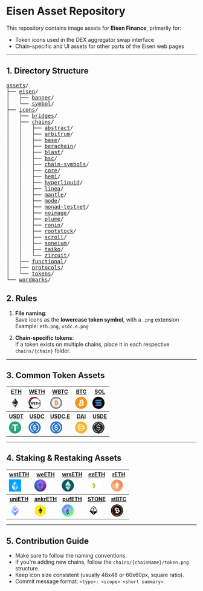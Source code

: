 # Eisen Asset Repository

This repository contains image assets for **Eisen Finance**, primarily for:

- Token icons used in the DEX aggregator swap interface
- Chain-specific and UI assets for other parts of the Eisen web pages

---

## 1. Directory Structure
<pre>
<a href="https://github.com/EisenFinance/assets/tree/main/assets/">assets</a>/
├── <a href="https://github.com/EisenFinance/assets/tree/main/assets/eisen/">eisen</a>/
│   ├── <a href="https://github.com/EisenFinance/assets/tree/main/assets/eisen/banner/">banner</a>/
│   └── <a href="https://github.com/EisenFinance/assets/tree/main/assets/eisen/symbol/">symbol</a>/
├── <a href="https://github.com/EisenFinance/assets/tree/main/assets/icons/">icons</a>/
│   ├── <a href="https://github.com/EisenFinance/assets/tree/main/assets/icons/bridges/">bridges</a>/
│   ├── <a href="https://github.com/EisenFinance/assets/tree/main/assets/icons/chains/">chains</a>/
│   │   ├── <a href="https://github.com/EisenFinance/assets/tree/main/assets/icons/chains/abstract/">abstract</a>/
│   │   ├── <a href="https://github.com/EisenFinance/assets/tree/main/assets/icons/chains/arbitrum/">arbitrum</a>/
│   │   ├── <a href="https://github.com/EisenFinance/assets/tree/main/assets/icons/chains/base/">base</a>/
│   │   ├── <a href="https://github.com/EisenFinance/assets/tree/main/assets/icons/chains/berachain/">berachain</a>/
│   │   ├── <a href="https://github.com/EisenFinance/assets/tree/main/assets/icons/chains/blast/">blast</a>/
│   │   ├── <a href="https://github.com/EisenFinance/assets/tree/main/assets/icons/chains/bsc/">bsc</a>/
│   │   ├── <a href="https://github.com/EisenFinance/assets/tree/main/assets/icons/chains/chain-symbols/">chain-symbols</a>/
│   │   ├── <a href="https://github.com/EisenFinance/assets/tree/main/assets/icons/chains/core/">core</a>/
│   │   ├── <a href="https://github.com/EisenFinance/assets/tree/main/assets/icons/chains/hemi/">hemi</a>/
│   │   ├── <a href="https://github.com/EisenFinance/assets/tree/main/assets/icons/chains/hyperliquid/">hyperliquid</a>/
│   │   ├── <a href="https://github.com/EisenFinance/assets/tree/main/assets/icons/chains/linea/">linea</a>/
│   │   ├── <a href="https://github.com/EisenFinance/assets/tree/main/assets/icons/chains/mantle/">mantle</a>/
│   │   ├── <a href="https://github.com/EisenFinance/assets/tree/main/assets/icons/chains/mode/">mode</a>/
│   │   ├── <a href="https://github.com/EisenFinance/assets/tree/main/assets/icons/chains/monad-testnet/">monad-testnet</a>/
│   │   ├── <a href="https://github.com/EisenFinance/assets/tree/main/assets/icons/chains/noimage/">noimage</a>/
│   │   ├── <a href="https://github.com/EisenFinance/assets/tree/main/assets/icons/chains/plume/">plume</a>/
│   │   ├── <a href="https://github.com/EisenFinance/assets/tree/main/assets/icons/chains/ronin/">ronin</a>/
│   │   ├── <a href="https://github.com/EisenFinance/assets/tree/main/assets/icons/chains/rootstock/">rootstock</a>/
│   │   ├── <a href="https://github.com/EisenFinance/assets/tree/main/assets/icons/chains/scroll/">scroll</a>/
│   │   ├── <a href="https://github.com/EisenFinance/assets/tree/main/assets/icons/chains/soneium/">soneium</a>/
│   │   ├── <a href="https://github.com/EisenFinance/assets/tree/main/assets/icons/chains/taiko/">taiko</a>/
│   │   └── <a href="https://github.com/EisenFinance/assets/tree/main/assets/icons/chains/zircuit/">zircuit</a>/
│   ├── <a href="https://github.com/EisenFinance/assets/tree/main/assets/icons/functional/">functional</a>/
│   ├── <a href="https://github.com/EisenFinance/assets/tree/main/assets/icons/protocols/">protocols</a>/
│   └── <a href="https://github.com/EisenFinance/assets/tree/main/assets/icons/tokens/">tokens</a>/
└── <a href="https://github.com/EisenFinance/assets/tree/main/assets/wordmarks/">wordmarks</a>/
</pre>


## 2. Rules

1. **File naming**:  
   Save icons as the **lowercase token symbol**, with a `.png` extension  
   Example: `eth.png`, `usdc.e.png`

2. **Chain-specific tokens**:  
   If a token exists on multiple chains, place it in each respective `chains/{chain}` folder.

---

## 3. Common Token Assets

<table>
  <tr>
    <th><a href="https://raw.githubusercontent.com/EisenFinance/assets/main/assets/icons/chains/base/eth.png">ETH</a></th>
    <th><a href="https://raw.githubusercontent.com/EisenFinance/assets/main/assets/icons/chains/arbitrum/weth.png">WETH</a></th>
    <th><a href="https://raw.githubusercontent.com/EisenFinance/assets/main/assets/icons/chains/linea/wbtc.png">WBTC</a></th>
    <th><a href="https://raw.githubusercontent.com/EisenFinance/assets/main/assets/icons/chains/blast/btc.png">BTC</a></th>
    <th><a href="https://raw.githubusercontent.com/EisenFinance/assets/main/assets/icons/chains/chain-symbols/solana.png">SOL</a></th>
  </tr>
  <tr>
    <td><img src="https://raw.githubusercontent.com/EisenFinance/assets/main/assets/icons/chains/base/eth.png" width="32"/></td>
    <td><img src="https://raw.githubusercontent.com/EisenFinance/assets/main/assets/icons/chains/arbitrum/weth.png" width="32"/></td>
    <td><img src="https://raw.githubusercontent.com/EisenFinance/assets/main/assets/icons/chains/linea/wbtc.png" width="32"/></td>
    <td><img src="https://raw.githubusercontent.com/EisenFinance/assets/main/assets/icons/chains/blast/btc.png" width="32"/></td>
    <td><img src="https://raw.githubusercontent.com/EisenFinance/assets/main/assets/icons/chains/chain-symbols/solana.png" width="32"/></td>
  </tr>
  <tr>
    <th><a href="https://raw.githubusercontent.com/EisenFinance/assets/main/assets/icons/chains/scroll/usdt.png">USDT</a></th>
    <th><a href="https://raw.githubusercontent.com/EisenFinance/assets/main/assets/icons/chains/scroll/usdc.png">USDC</a></th>
    <th><a href="https://raw.githubusercontent.com/EisenFinance/assets/main/assets/icons/chains/soneium/usdce.png">USDC.E</a></th>
    <th><a href="https://raw.githubusercontent.com/EisenFinance/assets/main/assets/icons/chains/scroll/dai.png">DAI</a></th>
    <th><a href="https://raw.githubusercontent.com/EisenFinance/assets/main/assets/icons/chains/blast/usde.png">USDE</a></th>
  </tr>
  <tr>
    <td><img src="https://raw.githubusercontent.com/EisenFinance/assets/main/assets/icons/chains/scroll/usdt.png" width="32"/></td>
    <td><img src="https://raw.githubusercontent.com/EisenFinance/assets/main/assets/icons/chains/scroll/usdc.png" width="32"/></td>
    <td><img src="https://raw.githubusercontent.com/EisenFinance/assets/main/assets/icons/chains/soneium/usdce.png" width="32"/></td>
    <td><img src="https://raw.githubusercontent.com/EisenFinance/assets/main/assets/icons/chains/scroll/dai.png" width="32"/></td>
    <td><img src="https://raw.githubusercontent.com/EisenFinance/assets/main/assets/icons/chains/blast/usde.png" width="32"/></td>
  </tr>
</table>

---

## 4. Staking & Restaking Assets
<table>
  <tr>
    <th><a href="https://raw.githubusercontent.com/EisenFinance/assets/main/assets/icons/chains/base/wsteth.png">wstETH</a></th>
    <th><a href="https://raw.githubusercontent.com/EisenFinance/assets/main/assets/icons/chains/blast/weeth.png">weETH</a></th>
    <th><a href="https://raw.githubusercontent.com/EisenFinance/assets/main/assets/icons/chains/scroll/wrseth.png">wrsETH</a></th>
    <th><a href="https://raw.githubusercontent.com/EisenFinance/assets/main/assets/icons/chains/zircuit/ezeth.png">ezETH</a></th>
    <th><a href="https://raw.githubusercontent.com/EisenFinance/assets/main/assets/icons/chains/scroll/reth.png">rETH</a></th>
  </tr>
  <tr>
    <td><img src="https://raw.githubusercontent.com/EisenFinance/assets/main/assets/icons/chains/base/wsteth.png" width="32"/></td>
    <td><img src="https://raw.githubusercontent.com/EisenFinance/assets/main/assets/icons/chains/blast/weeth.png" width="32"/></td>
    <td><img src="https://raw.githubusercontent.com/EisenFinance/assets/main/assets/icons/chains/scroll/wrseth.png" width="32"/></td>
    <td><img src="https://raw.githubusercontent.com/EisenFinance/assets/main/assets/icons/chains/zircuit/ezeth.png" width="32"/></td>
    <td><img src="https://raw.githubusercontent.com/EisenFinance/assets/main/assets/icons/chains/scroll/reth.png" width="32"/></td>
  </tr>
  <tr>
    <th><a href="https://raw.githubusercontent.com/EisenFinance/assets/main/assets/icons/chains/scroll/unieth.png">uniETH</a></th>
    <th><a href="https://raw.githubusercontent.com/EisenFinance/assets/main/assets/icons/chains/bsc/ankreth.png">ankrETH</a></th>
    <th><a href="https://raw.githubusercontent.com/EisenFinance/assets/main/assets/icons/chains/scroll/pufeth.png">pufETH</a></th>
    <th><a href="https://raw.githubusercontent.com/EisenFinance/assets/main/assets/icons/chains/linea/stone.png">STONE</a></th>
    <th><a href="https://raw.githubusercontent.com/EisenFinance/assets/main/assets/icons/chains/bsc/stbtc.png">stBTC</a></th>
  </tr>
  <tr>
    <td><img src="https://raw.githubusercontent.com/EisenFinance/assets/main/assets/icons/chains/scroll/unieth.png" width="32"/></td>
    <td><img src="https://raw.githubusercontent.com/EisenFinance/assets/main/assets/icons/chains/bsc/ankreth.png" width="32"/></td>
    <td><img src="https://raw.githubusercontent.com/EisenFinance/assets/main/assets/icons/chains/scroll/pufeth.png" width="32"/></td>
    <td><img src="https://raw.githubusercontent.com/EisenFinance/assets/main/assets/icons/chains/linea/stone.png" width="32"/></td>
    <td><img src="https://raw.githubusercontent.com/EisenFinance/assets/main/assets/icons/chains/bsc/stbtc.png" width="32"/></td>
  </tr>
</table>


---

## 5. Contribution Guide

- Make sure to follow the naming conventions.
- If you're adding new chains, follow the `chains/{chainName}/token.png` structure.
- Keep icon size consistent (usually 48x48 or 60x60px, square ratio).
- Commit message format: `<type>: <scope> <short summary>`
